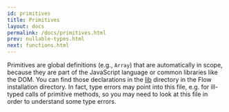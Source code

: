 ```yaml
---
id: primitives
title: Primitives
layout: docs
permalink: /docs/primitives.html
prev: nullable-types.html
next: functions.html
---
```


Primitives are global definitions (e.g., `Array`) that are automatically in 
scope, because they are part of the JavaScript language or common libraries like the DOM. You can find those declarations in the  [lib](https://github.com/facebook/flow/tree/master/lib) directory in the Flow 
installation directory. In fact, type errors may point into this file, e.g. 
for ill-typed calls of primitive methods, so you may need to look at this 
file in order to understand some type errors.
